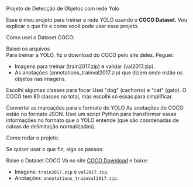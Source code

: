 Projeto de Detecção de Objetos com rede Yolo

Esse é meu projeto para treinar a rede YOLO usando o **COCO Dataset**. Vou explicar o que fiz e como você pode usar esse projeto.


Como usei o Dataset COCO:

Baixei os arquivos  
   Para treinar a YOLO, fiz o download do COCO pelo site deles. Peguei:
   - Imagens para treinar (train2017.zip) e validar (val2017.zip).
   - As anotações (annotations_trainval2017.zip) que dizem onde estão os objetos nas imagens.

Escolhi algumas classes para focar
   Usei "dog" (cachorro) e "cat" (gato). O COCO tem 80 classes no total, mas escolhi só essas para simplificar.

Convertei as marcações para o formato do YOLO 
   As anotações do COCO estão no formato JSON. Usei um script Python para transformar essas informações no formato que o YOLO entende (que são coordenadas de caixas de delimitação normalizadas).


Como rodar o projeto:

Se quiser usar o que fiz, siga os passos:

Baixe o Dataset COCO
   Vá no site [COCO Download](https://cocodataset.org/#download) e baixe:
   - Imagens: `train2017.zip` e `val2017.zip`.
   - Anotações: `annotations_trainval2017.zip`.

